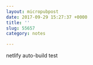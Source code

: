 ```yaml
---
layout: micropubpost
date: 2017-09-29 15:27:37 +0000
title: ''
slug: 55657
category: notes

---
```

netlify auto-build test
